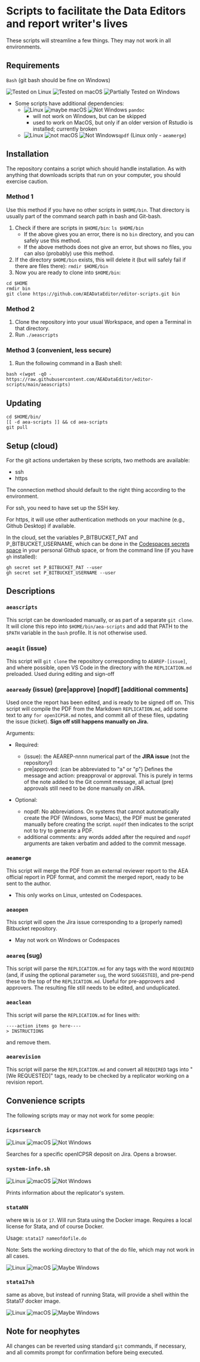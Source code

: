 # Scripts to facilitate the Data Editors and report writer's lives

These scripts will streamline a few things. They may not work in all environments.

## Requirements

`Bash` (git bash should be fine on Windows)

![Tested on Linux](https://img.shields.io/badge/Tested-on%20Linux-success) ![Tested on macOS](https://img.shields.io/badge/Tested-on%20macOS-success) ![Partially Tested on Windows](https://img.shields.io/badge/Partially%20Tested-on%20Windows-yellow)

- Some scripts have additional dependencies:
  - ![Linux](https://img.shields.io/badge/-Linux-success) ![maybe macOS](https://img.shields.io/badge/-macOS-orange) ![Not Windows](https://img.shields.io/badge/-Windows-red) `pandoc` 
    - will not work on Windows, but can be skipped
    - used to work on MacOS, but only if an older version of Rstudio is installed; currently broken
  - ![Linux](https://img.shields.io/badge/-Linux-success) ![not macOS](https://img.shields.io/badge/-macOS-red) ![Not Windows](https://img.shields.io/badge/-Windows-red)`qpdf` (Linux only - `aeamerge`)

## Installation

The repository contains a script which should handle installation. As with anything that downloads scripts that run on your computer, you should exercise caution.

### Method 1

Use this method if you have no other scripts in `$HOME/bin`. That directory is usually part of the command search path in bash and Git-bash. 

1. Check if there are scripts in `$HOME/bin`: `ls $HOME/bin`
   - If the above gives you an error, there is no `bin` directory, and you can safely use this method.
   - If the above methods does not give an error, but shows no files, you can also (probably) use this method.
2. If the directory `$HOME/bin` exists, this will delete it (but will safely fail if there are files there): `rmdir $HOME/bin`
3. Now you are ready to clone into `$HOME/bin`:

```{bash}
cd $HOME
rmdir bin
git clone https://github.com/AEADataEditor/editor-scripts.git bin
```



### Method 2

1. Clone the repository into your usual Workspace, and open a Terminal in that directory.
2. Run `./aeascripts`

### Method 3 (convenient, less secure)

1. Run the following command in a Bash shell:

```
bash <(wget -qO - https://raw.githubusercontent.com/AEADataEditor/editor-scripts/main/aeascripts)
```

## Updating

```
cd $HOME/bin/
[[ -d aea-scripts ]] && cd aea-scripts
git pull
```

## Setup (cloud)

For the git actions undertaken by these scripts, two methods are available:

- ssh
- https

The connection method should default to the right thing according to the environment. 

For ssh, you need to have set up the SSH key.

For https, it will use other authentication methods on your  machine (e.g., Github Desktop) if available. 

In the cloud, set the variables P_BITBUCKET_PAT and P_BITBUCKET_USERNAME, which can be done in the [Codespaces secrets space](https://github.com/settings/codespaces) in your personal Github space, or from the command line (if you have `gh` installed):

```
gh secret set P_BITBUCKET_PAT --user
gh secret set P_BITBUCKET_USERNAME --user 
```


## Descriptions

### `aeascripts`

This script can be downloaded manually, or as part of a separate `git clone`. It will clone this repo into `$HOME/bin/aea-scripts` and add that PATH to the `$PATH` variable in the `bash` profile. It is not otherwise used.

### `aeagit` (issue)

This script will `git clone` the repository corresponding to `AEAREP-[issue]`, and where possible, open VS Code in the directory with the `REPLICATION.md` preloaded. Used during editing and sign-off

### `aeaready` (issue) (pre|approve) [nopdf] [additional comments]

Used once the report has been edited, and is ready to be signed off on. This script will compile the PDF from the Markdown `REPLICATION.md`, add some text to any `for openICPSR.md` notes, and commit all of these files, updating the issue (ticket). **Sign off still happens manually on Jira.**

Arguments:

- Required:
  - (issue): the AEAREP-nnnn numerical part of the **JIRA issue** (not the repository!)
  - pre|approved: (can be abbreviated to "a" or "p") Defines the message and action: preapproval or approval. This is purely in terms of the note added to the Git commit message, all actual (pre) approvals still need to be done manually on JIRA.

- Optional:
  - nopdf: No abbreviations. On systems that cannot automatically create the PDF (Windows, some Macs), the PDF must be generated manually before creating the script. `nopdf` then indicates to the script not to try to generate a PDF.
  - additional comments: any words added after the required and `nopdf` arguments are taken verbatim and added to the commit message.

### `aeamerge` 

This script will merge the PDF from an external reviewer report to the AEA official report in PDF format, and commit the merged report, ready to be sent to the author.

- This only works on Linux, untested on Codespaces.

### `aeaopen`

This script will open the Jira issue corresponding to a (properly named) Bitbucket repository.

- May not work on Windows or Codespaces

### `aeareq` (sug)

This script will parse the `REPLICATION.md` for any tags with the word `REQUIRED` (and, if using the optional parameter `sug`, the word `SUGGESTED`), and pre-pend these to the top of the `REPLICATION.md`. Useful for pre-approvers and approvers. The resulting file still needs to be edited, and unduplicated. 

### `aeaclean`

This script will parse the `REPLICATION.md` for lines with:

```
----action items go here----
> INSTRUCTIONS
```

and remove them.

### `aearevision`

This script will parse the `REPLICATION.md` and convert all `REQUIRED` tags into "[We REQUESTED]" tags, ready to be checked by a replicator working on a revision report.

## Convenience scripts

The following scripts may or may not work for some people:

### `icpsrsearch`

![Linux](https://img.shields.io/badge/-Linux-success) ![macOS](https://img.shields.io/badge/-macOS-success) ![Not Windows](https://img.shields.io/badge/-Windows-red)

Searches for a specific openICPSR deposit on Jira. Opens a browser.

### `system-info.sh`

![Linux](https://img.shields.io/badge/-Linux-success) ![macOS](https://img.shields.io/badge/-macOS-success) ![Not Windows](https://img.shields.io/badge/-Windows-red)

Prints information about the replicator's system.

### `stataNN` 

where `NN` is `16` or `17`. Will run Stata using the Docker image. Requires a local license for Stata, and of course Docker.

Usage: `stata17 nameofdofile.do`

Note: Sets the working directory to that of the do file, which may not work in all cases.


![Linux](https://img.shields.io/badge/-Linux-success) ![macOS](https://img.shields.io/badge/-macOS-success) ![Maybe Windows](https://img.shields.io/badge/-Windows-orange)

### `stata17sh`

same as above, but instead of running Stata, will provide a shell within the Stata17 docker image.



![Linux](https://img.shields.io/badge/-Linux-success) ![macOS](https://img.shields.io/badge/-macOS-success) ![Maybe Windows](https://img.shields.io/badge/-Windows-orange)

## Note for neophytes

All changes can be reverted using standard `git` commands, if necessary, and all commits prompt for confirmation before being executed. 

